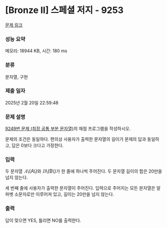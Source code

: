 # [Bronze II] 스페셜 저지 - 9253 

[문제 링크](https://www.acmicpc.net/problem/9253) 

### 성능 요약

메모리: 18944 KB, 시간: 180 ms

### 분류

문자열, 구현

### 제출 일자

2025년 2월 20일 22:59:48

### 문제 설명

<p><a href="/problem/9249">9249번 문제 (최장 공통 부분 문자열)</a>의 채점 프로그램을 작성하시오.</p>

<p>문제의 조건은 동일하다. 편의상 사용자가 출력한 문자열의 길이가 문제의 답과 동일하고, 답은 0보다 크다고 가정한다.</p>

### 입력 

 <p>두 문자열 <mjx-container class="MathJax" jax="CHTML" style="font-size: 109%; position: relative;"><mjx-math class="MJX-TEX" aria-hidden="true"><mjx-mi class="mjx-i"><mjx-c class="mjx-c1D434 TEX-I"></mjx-c></mjx-mi></mjx-math><mjx-assistive-mml unselectable="on" display="inline"><math xmlns="http://www.w3.org/1998/Math/MathML"><mi>A</mi></math></mjx-assistive-mml><span aria-hidden="true" class="no-mathjax mjx-copytext">\(A\)</span></mjx-container>와 <mjx-container class="MathJax" jax="CHTML" style="font-size: 109%; position: relative;"><mjx-math class="MJX-TEX" aria-hidden="true"><mjx-mi class="mjx-i"><mjx-c class="mjx-c1D435 TEX-I"></mjx-c></mjx-mi></mjx-math><mjx-assistive-mml unselectable="on" display="inline"><math xmlns="http://www.w3.org/1998/Math/MathML"><mi>B</mi></math></mjx-assistive-mml><span aria-hidden="true" class="no-mathjax mjx-copytext">\(B\)</span></mjx-container>가 한 줄에 하나씩 주어진다. 두 문자열 길이의 합은 20만을 넘지 않는다.</p>

<p>세 번째 줄에 사용자가 출력한 문자열이 주어진다. 입력으로 주어지는 모든 문자열은 알파벳 소문자로만 이루어져 있고, 길이는 20만을 넘지 않는다.</p>

### 출력 

 <p>답이 맞으면 YES, 틀리면 NO를 출력한다.</p>

